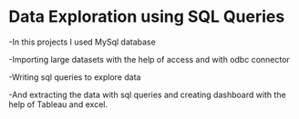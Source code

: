 # Data Exploration using SQL Queries

-In this projects I used MySql database 

-Importing large datasets with the help of access and with odbc connector

-Writing sql queries to explore data 

-And extracting the data with sql queries and creating dashboard with the help of Tableau and excel.

